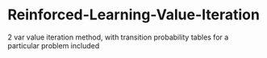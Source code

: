 # Reinforced-Learning-Value-Iteration
2 var value iteration method, with transition probability tables for a particular problem included
